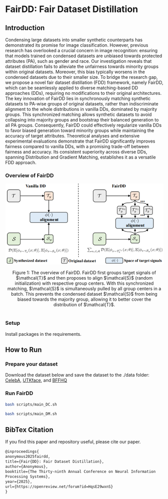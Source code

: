 # FairDD: Fair Dataset Distillation

## Introduction 
Condensing large datasets into smaller synthetic counterparts has demonstrated
its promise for image classification. However, previous research has overlooked a
crucial concern in image recognition: ensuring that models trained on condensed
datasets are unbiased towards protected attributes (PA), such as gender and race.
Our investigation reveals that dataset distillation fails to alleviate the unfairness
towards minority groups within original datasets. Moreover, this bias typically
worsens in the condensed datasets due to their smaller size. To bridge the research
gap, we propose a novel fair dataset distillation (FDD) framework, namely FairDD,
which can be seamlessly applied to diverse matching-based DD approaches (DDs),
requiring no modifications to their original architectures. The key innovation of
FairDD lies in synchronously matching synthetic datasets to PA-wise groups of
original datasets, rather than indiscriminate alignment to the whole distributions in
vanilla DDs, dominated by majority groups. This synchronized matching allows
synthetic datasets to avoid collapsing into majority groups and bootstrap their
balanced generation to all PA groups. Consequently, FairDD could effectively
regularize vanilla DDs to favor biased generation toward minority groups while
maintaining the accuracy of target attributes. Theoretical analyses and extensive
experimental evaluations demonstrate that FairDD significantly improves fairness
compared to vanilla DDs, with a promising trade-off between fairness and accuracy.
Its consistent superiority across diverse DDs, spanning Distribution and Gradient
Matching, establishes it as a versatile FDD approach.

### Overview of FairDD
<p align="center"><img src='docs/method.png' width=700></p>
<center>Figure 1: The overview of FairDD. FairDD first groups target signals of $\mathcal{T}$ and then proposes to align $\mathcal{S}$ (random initialization) with respective group centers. With this synchronized matching, $\mathcal{S}$ is simultaneously pulled by all group centers in a batch. This prevents the condensed dataset $\mathcal{S}$ from being biased towards the majority group, allowing it to better cover the distribution of $\mathcal{T}$. </center><br>

### Setup
Install packages in the requirements.

## How to Run
### Prepare your dataset
Download the dataset below and save the dataset to the ./data folder:
[CelebA](http://mmlab.ie.cuhk.edu.hk/projects/CelebA.html),
[UTKface](https://susanqq.github.io/UTKFace/), and 
[BFFHQ](https://drive.google.com/drive/folders/1JEOqxrhU_IhkdcRohdbuEtFETUxfNmNT) 



### Run FairDD
```bash
bash scripts/main_DC.sh
```
```bash
bash scripts/main_DM.sh
```
## BibTex Citation

If you find this paper and repository useful, please cite our paper.

```
@inproceedings{
anonymous2025fairdd,
title={Fair{DD}: Fair Dataset Distillation},
author={Anonymous},
booktitle={The Thirty-ninth Annual Conference on Neural Information Processing Systems},
year={2025},
url={https://openreview.net/forum?id=HqsE29wxnS}
}
```
